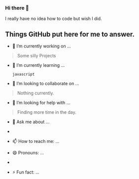 ### Hi there 👋

I really have no idea how to code but wish I did.

## Things GitHub put here for me to answer.
- 🔭 I’m currently working on ...
> Some silly Projects

 
- 🌱 I’m currently learning ...
  
  `javascript`
  
- 👯 I’m looking to collaborate on ...
> Nothing currently.
- 🤔 I’m looking for help with ...
> Finding more time in the day.
- 💬 Ask me about ...
- 
- 📫 How to reach me: ...
  
- 😄 Pronouns: ...
- 
- ⚡ Fun fact: ...

